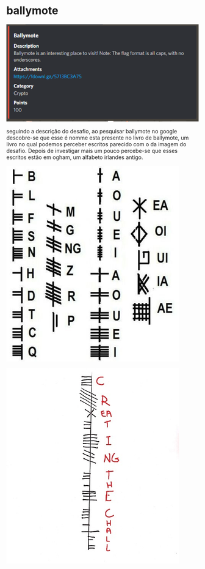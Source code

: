 # ballymote
![challanges description](https://github.com/tom-xs/CTF_notes/blob/master/sqrt-i/08-01-2021/ballymote%20challenge.PNG)

seguindo a descrição do desafio, ao pesquisar ballymote no google descobre-se que esse é nomme esta presente no livro de ballymote, 
um livro no qual podemos perceber escritos parecido com o da imagem do desafio. Depois de investigar mais um pouco percebe-se que esses escritos estão em
ogham, um alfabeto irlandes antigo.

![alfabeto ogham](https://github.com/tom-xs/CTF_notes/blob/master/sqrt-i/08-01-2021/Alfabeto%20ogham.jpg)

![solução](https://github.com/tom-xs/CTF_notes/blob/master/sqrt-i/08-01-2021/crypto.jpg)
